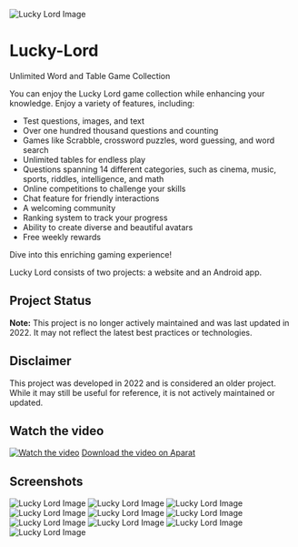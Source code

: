 ![Lucky Lord Image](https://github.com/Meysam-Arab/Lucky-Lord/blob/main/images/Untitled.png)

# Lucky-Lord
Unlimited Word and Table Game Collection

You can enjoy the Lucky Lord game collection while enhancing your knowledge. Enjoy a variety of features, including:

- Test questions, images, and text  
- Over one hundred thousand questions and counting  
- Games like Scrabble, crossword puzzles, word guessing, and word search  
- Unlimited tables for endless play  
- Questions spanning 14 different categories, such as cinema, music, sports, riddles, intelligence, and math  
- Online competitions to challenge your skills  
- Chat feature for friendly interactions  
- A welcoming community  
- Ranking system to track your progress  
- Ability to create diverse and beautiful avatars  
- Free weekly rewards  

Dive into this enriching gaming experience!

Lucky Lord consists of two projects: a website and an Android app.

## Project Status
**Note:** This project is no longer actively maintained and was last updated in 2022. It may not reflect the latest best practices or technologies.

## Disclaimer
This project was developed in 2022 and is considered an older project. While it may still be useful for reference, it is not actively maintained or updated.

## Watch the video
[![Watch the video](https://github.com/Meysam-Arab/Lucky-Lord/blob/main/images/Thumbnail.jpeg)](https://www.aparat.com/v/l38f8k6)
[Download the video on Aparat](https://www.aparat.com/v/l38f8k6)

## Screenshots
![Lucky Lord Image](https://github.com/Meysam-Arab/Lucky-Lord/blob/main/images/ir.fardan7eghlim.luckylord8.jpg)
![Lucky Lord Image](https://github.com/Meysam-Arab/Lucky-Lord/blob/main/images/ir.fardan7eghlim.luckylord6.jpg)
![Lucky Lord Image](https://github.com/Meysam-Arab/Lucky-Lord/blob/main/images/ir.fardan7eghlim.luckylord7.jpg)
![Lucky Lord Image](https://github.com/Meysam-Arab/Lucky-Lord/blob/main/images/ir.fardan7eghlim.luckylord9.jpg)
![Lucky Lord Image](https://github.com/Meysam-Arab/Lucky-Lord/blob/main/images/ir.fardan7eghlim.luckylord10.jpg)
![Lucky Lord Image](https://github.com/Meysam-Arab/Lucky-Lord/blob/main/images/ir.fardan7eghlim.luckylord11.jpg)
![Lucky Lord Image](https://github.com/Meysam-Arab/Lucky-Lord/blob/main/images/ir.fardan7eghlim.luckylord12.jpg)
![Lucky Lord Image](https://github.com/Meysam-Arab/Lucky-Lord/blob/main/images/ir.fardan7eghlim.luckylord13.jpg)
![Lucky Lord Image](https://github.com/Meysam-Arab/Lucky-Lord/blob/main/images/ir.fardan7eghlim.luckylord14.jpg)
![Lucky Lord Image](https://github.com/Meysam-Arab/Lucky-Lord/blob/main/images/ir.fardan7eghlim.luckylord15.jpg)
